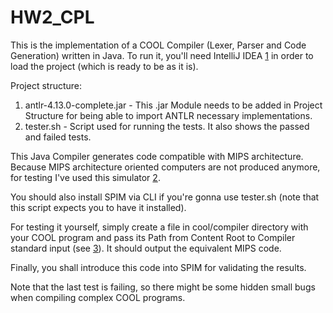 # HW2_CPL

This is the implementation of a COOL Compiler (Lexer, Parser and Code Generation) written in Java.
To run it, you'll need IntelliJ IDEA [1] in order to load the project (which is ready to be as it is).

Project structure:
1. antlr-4.13.0-complete.jar - This .jar Module needs to be added in Project Structure for being able to import ANTLR necessary implementations.
2. tester.sh - Script used for running the tests. It also shows the passed and failed tests.

This Java Compiler generates code compatible with MIPS architecture. Because MIPS architecture oriented computers are not produced anymore, for testing I've used this simulator [2].

You should also install SPIM via CLI if you're gonna use tester.sh (note that this script expects you to have it installed).

For testing it yourself, simply create a file in cool/compiler directory with your COOL program and pass its Path from Content Root to Compiler standard input (see [3]). It should output the equivalent MIPS code.

Finally, you shall introduce this code into SPIM for validating the results.

Note that the last test is failing, so there might be some hidden small bugs when compiling complex COOL programs.

[1]: https://www.jetbrains.com/help/idea/installation-guide.html#standalone
[2]: https://spimsimulator.sourceforge.net/
[3]: https://hyperskill.org/learn/step/10630
